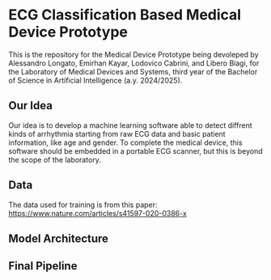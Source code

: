 # ECG Classification Based Medical Device Prototype
This is the repository for the Medical Device Prototype being devoleped by Alessandro Longato, Emirhan Kayar, Lodovico Cabrini, and Libero Biagi, for the Laboratory of Medical Devices and Systems, third year of the Bachelor of Science in Artificial Intelligence (a.y. 2024/2025).

## Our Idea
Our idea is to develop a machine learning software able to detect diffrent kinds of arrhythmia starting from raw ECG data and basic patient information, like age and gender. To complete the medical device, this software should be embedded in a portable ECG scanner, but this is beyond the scope of the laboratory.

## Data
The data used for training is from this paper: https://www.nature.com/articles/s41597-020-0386-x

## Model Architecture

## Final Pipeline
